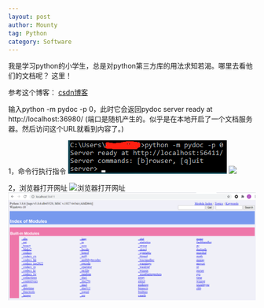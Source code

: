 ```yaml
---
layout: post
author: Mounty
tag: Python
category: Software
---
```

我是学习python的小学生，总是对python第三方库的用法求知若渴。哪里去看他们的文档呢？
这里！

参考这个博客： [csdn博客](https://blog.csdn.net/weixin_40894428/article/details/81745445)

输入python -m pydoc -p 0，此时它会返回pydoc server ready at http://localhost:36980/
(端口是随机产生的。似乎是在本地开启了一个文档服务器。然后访问这个URL就看到内容了。)

1，命令行执行指令
![命令行执行指令](/assets/image/PythonLocalDocSvr.png)
<img src="/asset/image/PythonLocalDocSvr.png">

2，浏览器打开网址
![浏览器打开网址](/asset/image/PythonLocalDocWeb.png)
<img src="/assets/image/PythonLocalDocWeb.png">